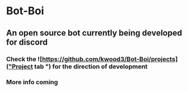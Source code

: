 # Bot-Boi
## An open source bot currently being developed for discord

### Check the ![https://github.com/kwood3/Bot-Boi/projects]("Project tab ") for the direction of development

### More info coming  

